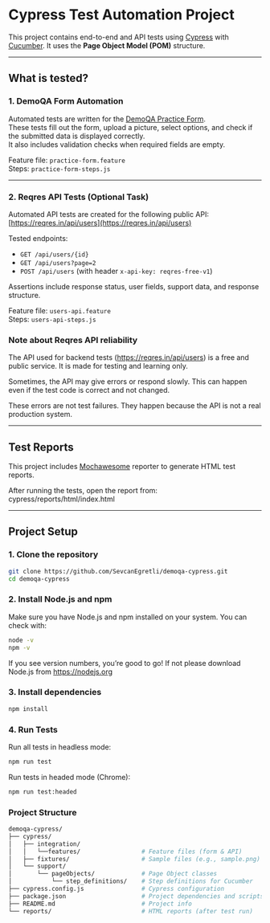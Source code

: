 # Cypress Test Automation Project

This project contains end-to-end and API tests using [Cypress](https://www.cypress.io/) with [Cucumber](https://github.com/badeball/cypress-cucumber-preprocessor). It uses the **Page Object Model (POM)** structure.

---

##  What is tested?

### 1. DemoQA Form Automation

Automated tests are written for the [DemoQA Practice Form](https://demoqa.com/automation-practice-form).  
These tests fill out the form, upload a picture, select options, and check if the submitted data is displayed correctly.  
It also includes validation checks when required fields are empty.

Feature file: `practice-form.feature`  
Steps: `practice-form-steps.js`

---

### 2. Reqres API Tests (Optional Task)

Automated API tests are created for the following public API: [https://reqres.in/api/users](https://reqres.in/api/users)

Tested endpoints:

- `GET /api/users/{id}`
- `GET /api/users?page=2`
- `POST /api/users` (with header `x-api-key: reqres-free-v1`)

Assertions include response status, user fields, support data, and response structure.

Feature file: `users-api.feature`  
Steps: `users-api-steps.js`

###  Note about Reqres API reliability

The API used for backend tests (https://reqres.in/api/users) is a free and public service. It is made for testing and learning only.

Sometimes, the API may give errors or respond slowly. This can happen even if the test code is correct and not changed.

These errors are not test failures. They happen because the API is not a real production system.

---

##  Test Reports

This project includes [Mochawesome](https://www.npmjs.com/package/mochawesome) reporter to generate HTML test reports.

After running the tests, open the report from:  
cypress/reports/html/index.html

---
##  Project Setup

### 1. Clone the repository
```bash
git clone https://github.com/SevcanEgretli/demoqa-cypress.git
cd demoqa-cypress
```

### 2. Install Node.js and npm

Make sure you have Node.js and npm installed on your system. You can check with:

```bash
node -v
npm -v
```
If you see version numbers, you’re good to go! If not please download Node.js from https://nodejs.org

### 3. Install dependencies
```bash
npm install
```

### 4. Run Tests

Run all tests in headless mode:

```bash
npm run test
```
Run tests in headed mode (Chrome):

```bash
npm run test:headed
```

###  Project Structure
```bash
demoqa-cypress/
├── cypress/
│   ├── integration/
│   │   └──features/                 # Feature files (form & API)
│   ├── fixtures/                    # Sample files (e.g., sample.png)
│   └── support/
│       └── pageObjects/             # Page Object classes
│           └── step_definitions/    # Step definitions for Cucumber
├── cypress.config.js                # Cypress configuration
├── package.json                     # Project dependencies and scripts
├── README.md                        # Project info
└── reports/                         # HTML reports (after test run)
```

    